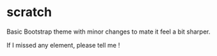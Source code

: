 # scratch
Basic Bootstrap theme with minor changes to mate it feel a bit sharper.

If I missed any element, please tell me !
